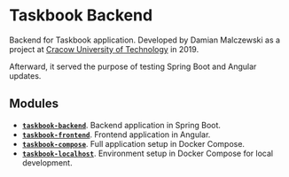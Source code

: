 # Taskbook Backend

Backend for Taskbook application. Developed by Damian Malczewski as a project at
[Cracow University of Technology](https://pk.edu.pl) in 2019.

Afterward, it served the purpose of testing Spring Boot and Angular updates.

## Modules

- [**`taskbook-backend`**](./taskbook-backend). Backend application in Spring Boot.
- [**`taskbook-frontend`**](./taskbook-frontend). Frontend application in Angular.
- [**`taskbook-compose`**](./taskbook-compose). Full application setup in Docker Compose.
- [**`taskbook-localhost`**](./taskbook-compose). Environment setup in Docker Compose for local development.
